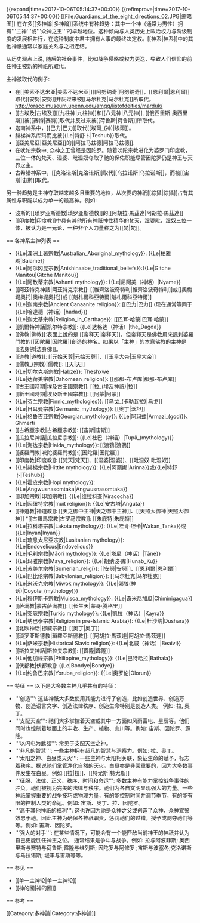 {{expand|time=2017-10-06T05:14:37+00:00}}
{{refimprove|time=2017-10-06T05:14:37+00:00}}
[[File:Guardians_of_the_eight_directions_02.JPG|缩略图]]
在许多[[多神論|多神論]]系统中有种趋势：其中一个神（通常为男性）拥有'''主神'''或'''众神之王'''的卓越地位。这种倾向与人类历史上政治权力与阶级制度的发展相并行，在这种制度中君主拥有人事的最终决定权。[[神系|神系]]中的其他神祇通常以家庭关系与之相连结。

从历史观点上说, 随后的社会事件，比如战争侵略或权力更迭，导致人们信仰的前任神王被新的神祇所取代。

主神被取代的例子:
* 在[[美索不达米亚|美索不达米亚]][[阿努纳奇|阿努纳奇]]，[[恩利爾|恩利爾]]取代[[安努|安努]]并反过来被[[马尔杜克|马尔杜克]]所取代。<ref>http://oracc.museum.upenn.edu/amgg/listofdeities/marduk/</ref>
* [[古埃及|古埃及]][[九柱神|九柱神]]和[[八元神|八元神]], [[俄西里斯|奥西里斯]]被[[赛特|赛特]]取代并反过来被[[荷鲁斯|荷鲁斯]]所取代。
* 迦南神系中，[[巴力|巴力]]取代[[埃爾_(神)|埃爾]]。
* 赫梯神系库玛而比被{{Le|特舒卜|Teshub}}取代。
* [[亞美尼亞|亞美尼亞]]的[[阿拉马兹德|阿拉马兹德]].
* 在吠陀宗教中, 众神之王曾经是因陀罗。随着吠陀宗教进化为婆罗门印度教，三位一体的梵天、湿婆、毗湿奴夺取了祂的保佑职能尽管因陀罗仍是神王与天界之主。
* 古希腊神系中，[[克洛诺斯|克洛诺斯]]取代[[乌拉诺斯|乌拉诺斯]]，而被[[宙斯|宙斯]]取代。

另一种趋势是主神夺取越来越多且重要的地位，从次要的神祇[[綜攝|綜攝]]占有其属性与职能以成为单一的最高神。例如:

* 波斯的[[琐罗亚斯德教|琐罗亚斯德教]]的[[阿胡拉·馬茲達|阿胡拉·馬茲達]]
* [[印度教|印度教]]中具有其他所有神祇神性精华的梵天、湿婆毗、湿奴三位一体，被认为是一元论，一种非个人力量称之为[[梵|梵]]。


== 各神系主神列表 ==

* {{Le|澳洲土著宗教|Australian_Aboriginal_mythology}}: {{Le|柏雅瑪|Baiame}}
* {{Le|阿尔冈昆宗教|Anishinaabe_traditional_beliefs}}:{{Le|Gitche Manitou|Gitche Manitou}}
* {{Le|阿散蒂宗教|Ashanti mythology}}: {{Le|尼阿美（神话）|Nyame}}
* [[阿茲特克神話|阿茲特克宗教]]: [[維齊洛波奇特利|維齊洛波奇特利]]或[[奧梅堤奧托|奧梅堤奧托]]或 [[魁札爾科亞特爾|魁札爾科亞特爾]]
* {{Le|迦南宗教|Ancient Canaanite religion}}: [[巴力|巴力]] (现在通常等同于{{Le|哈達德（神话）|hadad}})
* {{Le|迦太基宗教|Religion_in_Carthage}}: [[巴耳·哈蒙|巴耳·哈蒙]]
* [[凱爾特神話|凯尔特宗教]]: {{Le|达格达（神话）|the_Dagda}}
* [[佛教|佛教]]:表面上說的是 [[帝释天|帝释天]]，但帝釋天是佛教用來諷刺婆羅門教的[[因陀羅|因陀羅]]創造的神名。如果以「主神」的本意佛教的主神是[[法身佛|法身佛]]。
* [[道教|道教]]: [[元始天尊|元始天尊]]、[[玉皇大帝|玉皇大帝]] 
* [[儒教_(宗教)|儒教]]: [[天|天]]
* {{Le|切尔克斯宗教|Habze}}: Theshxwe
* {{Le|达荷美宗教|Dahomean_religion}}: [[那那-布卢库|那那-布卢库]]
* [[古王國時期|埃及古王國宗教]]: [[拉_(埃及神祇)|拉]]
* [[新王國時期|埃及新王國宗教]]: [[阿蒙|阿蒙]] 
* {{Le|芬兰宗教|Finnic_mythologies}}: [[乌戈_(卡勒瓦拉)|乌戈]]
* {{Le|日耳曼宗教|Germanic_mythology}}: [[奥丁|沃坦]]
* {{Le|格鲁吉亚宗教|Georgian_mythology}}: {{Le|阿玛兹|Armazi_(god)}}、Ghmerti
* [[古希臘宗教|古希臘宗教]]: [[宙斯|宙斯]]
* [[瓜拉尼神話|瓜拉尼宗教]]: {{Le|杜巴（神话）|Tupã_(mythology)}}
* {{Le|海达宗教|Haida_mythology}}: [[渡鴉|渡鴉]]
* [[婆羅門教|吠陀婆羅門教]]:[[因陀羅|因陀羅]]
* [[印度教|印度教]]: [[梵天|梵天]]、[[湿婆|湿婆]]、[[毗湿奴|毗湿奴]]
* {{Le|赫梯宗教|Hittite mythology}}: {{Le|阿丽娜|Arinna}}或{{Le|特舒卜|Teshub}}
* {{Le|霍皮宗教|Hopi mythology}}: {{Le|Angwusnasomtaka|Angwusnasomtaka}}
* [[印加宗教|印加宗教]]: {{Le|维拉科查|Viracocha}}
* {{Le|因纽特宗教|Inuit religion}}: {{Le|安古塔|Anguta}}
* [[神道教|神道教]]: [[天之御中主神|天之御中主神]]、[[天照大御神|天照大御神]]
*[[古羅馬宗教|古罗马宗教]]: [[朱庇特|朱庇特]]
* {{Le|拉科塔宗教|Lakota mythology}}: {{Le|哇肯·坦卡|Wakan_Tanka}}或{{Le|Inyan|Inyan}}
* {{Le|琉息太尼亞宗教|Lusitanian mythology}}: {{Le|Endovelicus|Endovelicus}}
* {{Le|毛利宗教|Māori mythology}}: {{Le|塔尼（神话）|Tāne}}
* {{Le|玛雅宗教|Maya_religion}}: {{Le|胡纳波·库|Hunab_Ku}}
* {{Le|苏美尔宗教|Sumerian_religi}}: [[安努|安努]]、[[恩利爾|恩利爾]]
* {{Le|巴比伦宗教|Babylonian_religion}}: [[马尔杜克|马尔杜克]]
* {{Le|米沃克宗教|Miwok mythology}}: {{Le|郊狼(神话)|Coyote_(mythology)}}
* {{Le|穆伊斯卡宗教|Muisca_mythology}}: {{Le|奇米尼加瓜|Chiminigagua}}
* [[萨满教|蒙古萨满教]]: [[长生天|蒙哥·腾格里]]
* {{Le|突厥宗教|Turkic mythology}}: {{Le|凱拉（神话）|Kayra}}
* {{Le|纳巴泰宗教|Religion in pre-Islamic Arabia}}: {{Le|杜沙纳|Dushara}}
* [[北欧神话|挪威宗教]]: [[奥丁|奥丁]]
* [[琐罗亚斯德教|瑣羅亞斯德教]]: [[阿胡拉·馬茲達|阿胡拉·馬茲達]]
* {{Le|萨米宗教|Historical Slavic religion}}: {{Le|北威（神话）|Beaivi}}
* [[斯拉夫神話|斯拉夫宗教]]: [[霹隆|霹隆]]
* {{Le|他加祿宗教|Philippine_mythology}}: {{Le|巴特哈拉|Bathala}}
* [[伏都教|伏都教]]: {{Le|Bondye|Bondye}}
* {{Le|约鲁巴宗教|Yoruba_religion}}: {{Le|奥罗伦|Olorun}}

== 特征 ==
以下是大多数主神几乎共有的特征：
* '''创造''': 这些神祇大多数使用其能力进行了创造，比如创造世界、创造万物、创造语言文字、创造法律秩序、创造生命特别是创造人类。 例如: 拉, 奥丁。
* '''支配天空''': 祂们大多掌控着天空或其中一方面如风雨雷电、星辰等。他们同时也控制着地面上的丰收、生产、植物、山川等。例如: 宙斯、因陀罗、霹隆。
* '''以闪电为武器''': 常见于支配天空之神。
* '''非凡的智慧''': 一些主神拥有超凡的智慧与洞察力。例如: 拉、奥丁。
* '''太阳之神、白昼或天火''': 一些主神与太阳相关联，象征生命的赋予，标志着秩序。据说祂们掌管净化自然的天火。白昼亦是非常重要的，因为大多数事件发生在白昼。例如:[[拉|拉]]、[[特尤斯|特尤斯]]
* '''征服、法律、正义、秩序、时间和命运''': 多数主神有能力掌控战争事件的胜负。祂们被视为完美的法律与秩序。祂们为各自文明显现强大的力量。一些神祇掌握重要的战争技巧或物理力量，有的能控制时间并调节季节，有的能有限的控制人类的命运。例如: 宙斯、奥丁、拉、因陀罗。
* '''高于其他神祇的权利''': 这也许因为祂是众神之父或创造了众神，众神宣誓效忠于祂。因此主神为确保各神祇职责，惩罚祂们的过错，授予或剥夺祂们等等。例如: 宙斯、因陀罗。
* '''强大的对手''': 在某些情况下，可能会有一个能匹敌当前神王的神祇并认为自己更能胜任神王之位。 通常结果是争斗与战争。例如: 拉与阿波菲斯; 奥西里斯与赛特与荷鲁斯;霹隆与维列斯; 因陀罗与阿修罗 ;宙斯与波塞冬;克洛诺斯与乌拉诺斯; 堤丰与宙斯等等。

== 参见 ==
* [[单一主神论|单一主神论]]
* [[神的國|神的國]]

== 参考 ==

[[Category:多神論|Category:多神論]]